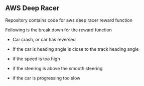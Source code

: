 ## AWS Deep Racer

Repository contains code for aws deep racer reward function

Following is the break down for the reward function

- Car crash, or car has reversed

- If the car is heading angle is close to the track heading angle

- if the speed is too high

- if the steering is above the smooth steering

- if the car is progressing too slow
